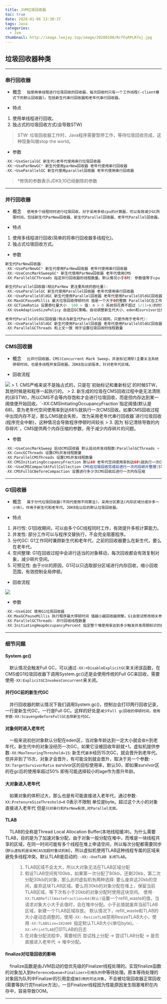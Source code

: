 ```yaml
---
title: JVM垃圾回收器
toc: true
date: 2020-01-06 13:30:37
tags: Java
categories:
  - Jvm
thumbnail: http://image.leejay.top/image/20200108/RcfFoRPLR7oj.jpg
---
```


## 垃圾回收器种类
---
### 串行回收器
- 概念
&emsp;`指使用单线程进行垃圾回收的回收器，每次回收时只有一个工作线程(-client模式下的默认回收器)。包括新生代串行回收器和老年代串行回收器。`

- 特点
1. 使用单线程进行回收。
2. 独占式的垃圾回收方式(会导致STW)

>STW: 垃圾回收器工作时，Java程序需要暂停工作，等待垃圾回收完成，这种现象叫做stop the world。
<!--more-->
- 参数

``` java
-XX:+UseSerialGC 新生代&老年代使用串行垃圾回收器
-XX:+UseParNewGC* 新生代使用parNew回收器 老年代使用串行回收器
-XX:+UseParallelGC 新生代使用parallel回收器 老年代使用串行回收器
```
> *修饰的参数表示JDK9,10已经删除的参数

---

### 并行回收器
- 概念
&emsp;`使用多个线程同时进行垃圾回收，对于采用多核cpu的计算器，可以有效减少GC所需时间。包括新生代ParNew回收器、新生代Parallel回收器、老年代Parallel回收器。`

- 特点
1. 使用多线程进行回收(简单的将串行回收器多线程化)。
2. 独占式垃圾回收方式。

- 参数
```java
新生代ParNew回收器:
-XX:+UseParNewGC* 新生代使用ParNew回收器 老年代使用串行回收器
-XX:+UseConcMarkSweepGC* 新生代使用ParNew回收器 老年代使用CMS
-XX:ParallelGCThreads 指定并行回收器的线程数量。默认情况小于8时: 参数值等于cpu cores; 大于8时 3+((5 * cpu_cors))/8)

新生代Parallel回收器(相比ParNew 更注重系统的吞吐量):
-XX:+UseParallelGC 新生代使用Parallel回收器 老年代使用串行回收器
-XX:+UseParallelOldGC 新生代使用Parallel回收器 老年代使用ParallelOldGC回收器
-XX:MaxGCPauseMillis 最大垃圾回收停顿时间 值是一个大于0的整数 ParallelGC在工作时会调整Java堆大小或者其他参数将值控制在该参数范围内。如果该值设置的比较小，那么虚拟机会使用较小的堆(小堆回收快于大堆)，导致回收的很频繁，从而增加回收总时间，降低吞吐量。
-XX:GCTimeRatio 设置吞吐量大小  100 > 值: n > 0 系统将花费不超过 1/(1+n)的时间进行回收 假设n=99，那么不超过1%时间进行回收。
-XX:UseAdaptiveSizePolicy 自适应GC策略。自动调整新生代大小、eden和survivor比例 晋升老年代的对象年龄等

老年代ParallelOldGC回收器(特点与新生代ParallelGC相同，只是作用于老年代):
-XX:+UseParallelOldGC 新生代使用Parallel回收器 老年代使用ParallelOldGC回收器
-XX:ParallelGCThreads 和上文一致 用于设置垃圾回收时线程数量
```
---

### CMS回收器
- 概念
&emsp;`比并行回收器，CMS(Concurrent Mark Sweep，并发标记清除)主要关注系统停顿时间，也是多线程并发回收器。JDK8及以前版本，针对老年代区域。`

- 回收流程

<img src="http://image.leejay.top/image/20200106/U54AFrOkVbBp.png">
> 1. CMS严格来说不是独占式的，只是在`初始标记和重新标记`的时候STW，其他时候是和程序一起执行的。
> 2. 新生成的垃圾在CMS回收过程中是无法清除的(非STW)，所以CMS不会等内存饱和才会进行垃圾回收，而是但内存达到某一阈值便开始回收。`-XX:CMSInitiatingOccupancyFraction`指定阈值(默认是68)。意为老年代空间使用率到达68%就执行一次CMS回收。如果CMS回收过程中出现内存不足，那么CMS就会失败，`改为采用老年代串行回收器`进行垃圾回收(程序完全中断)，这种情况会导致程序停顿时间较长
> 3. 因为`标记清除导致的内存碎片`，CMS提供两个内存压缩的参数，用于减少内存碎片的问题。

- 参数

``` java
-XX:+UseConcMarkSweep 启动CMS回收器 默认启动并发线程数(ParallelGCThreads + 3)/4 向下取整 (4+3)/4 => 1
-XX:ConcGCThreads 设置CMS并发线程数量
-XX:ParallelCMSThreads 设置CMS并发线程数量
-XX:CMSInitiatingOccupancyFraction 默认68 老年代空间使用率到达68%就执行一次CMS回收
-XX:+UseCMSCompactAtFullCollection CMS在垃圾回收完成后进行一次内存碎片整理(STW)
-XX:CMSFullGCBeforeCompaction 设置进行多少次CMS回收后进行一次内存压缩
```

---

### G1回收器
- 概念
&emsp;`属于分代垃圾回收器(不同代使用不同算法)，采用分区算法(内存区域分成许多一小块)。作用于新生代和老年代。JDK9及以后的默认垃圾回收器。`

- 特点
 1. 并行性: G1回收期间，可以由多个GC线程同时工作，有效提升多核计算能力。
 2. 并发性: 部分工作可以与程序交替执行，不会完全阻塞程序。
 3. 分代GC: G1工作同时兼顾新生代和老年代，之前的回收器要么在新生代，要么在老年代。
 4. 空间整理: G1在回收过程中会进行适当的对象移动，每次回收都会有效复制对象，减少碎片空间。
 5. 可预见性: 由于`分区`的原因，G1可以只选取部分区域进行内存回收，缩小回收范围，有效控制全局停顿。

- 回收流程

<img src="http://image.leejay.top/image/20200106/zvMyin5vwbvo.png">

- 参数

``` java
-XX:+UseG1GC 使用G1垃圾回收器
-XX:MaxGCPauseMillis 执行程序最大停顿时间 值越小越回收越频繁。G1会尝试修改相关参数满足此设置
-XX:ParallelGCThreads: 并行回收线程数量
-XX:InitiatingHeapOccupancyPercent 指定整个堆使用率达到多少触发并发周期标识的执行。默认是45，一旦确定不会被G1修改
```

---
### 细节问题
#### System.gc()
&emsp;默认情况会触发Full GC，可以通过`-XX:+DisableExplicitGC`来关闭该函数，在CMS或G1垃圾回收器下调用System.gc()还是会使用传统的Full GC来回收，需要使用`-XX:ExplicitGCInvokesConcurrent`来关闭。

#### 并行GC前的新生代GC
&emsp;并行回收器的默认情况下我们调用System.gc()，控制台会打印两行回收记录，一行是新生代GC，一行是Full GC。这样的好处是`减少Full gc回收的停顿时间，使用参数-XX:ScavengeBeforeFullGC去除新生代GC。`

#### 对象何时进入老年代
&emsp;一般来说初创对象默认分配在eden区，当对象年龄达到一定大小就会`晋升`到老年代，新生代中的对象没经历一次GC，如果它没被回收年龄就+1。虚拟机提供参数`-XX:MaxTenuringThreshold=15`: 新生代`最多`经历15次GC，就会晋升到老年代。但并非到了15次，对象才会晋升，有可能没到就会晋升，取决于另一个参数: `-XX:TargetSurvivorRatio` survivor区的目标使用率，默认50，即如果survivor区的在gc后的使用率超过50% 即有可能选择较小的age作为晋升年龄。

#### 大对象进入老年代
&emsp;如果对象的体积过大，那么也是有可能直接进入老年代，通过参数`-XX:PretenureSizeThreshold=0` 0表示不限制 单位是byte。超过这个大小的对象直接进入老年代 但是`只对串行和ParNew有效,对Parallel无效。`

#### TLAB
&emsp;TLAB的全称是Thread Local Allocation Buffer(本地线程缓冲)。为什么需要TLAB，目的是为了加速对象分配，由于对象一般分配在堆中，而堆是一块线程共享的区域，在同一时间可能有多个线程在堆上申请空间，所以每次分配都需要同步(`默认虚拟机是采用CAS加超时重试机制`)，所以虚拟机使用TLAB这种线程专属的区域来避免多线程冲突。默认TLAB是启动的: `-XX:-UseTLAB 关闭TLAB`。

> 1. TLAB区域不会太大，所以大对象无法在TLAB区域分配
> 2. 假设TLAB空间有100kb，如果第一次分配了80kb，还剩20kb，第二次分配30kb的对象，那么此时虚拟机有两种选择: 要么废弃这20kb的空间，废弃这块TLAB区域。要么将30kb的对象分配在堆上，保留当前TLAB区域，等下次有小于20kb的对象分配时使用这块空间。
使用`-XX:TLABRefillWasteFraction=64(默认)`设置一个refill_waste的值，当请求对象大小大于此值时，会在堆中分配。小于此值就废弃当前TLAB区域，新建一个TLAB区域存放。
默认情况下，refill_waste和TLAB的大小是动态调整的，使用`-XX:-ResizeTLAB`禁用ResizeTLAB大小，使用`-XX:TLABSize=102400 `指定默认TLAB大小(单位byte)。`-XX:+PrintTLAB`打印TLAB的日志
> 3. 在对象分配流程中，需要经历 尝试栈上分配 -> 尝试TLAB分配 -> 是否直接进入老年代 -> 堆中分配。

#### finalize对垃圾回收的影响
&emsp;finalize函数是由JVM启动的低优先级的Finalizer线程处理的。实现finalize函数的对象加入到`ReferenceQueue<Finalizer>引用队列`中等待处理。原本等待处理的对象因为队列中Finalizer的引用变成`强引用的可达对象`，不会被垃圾回收器正常回收(需要等执行完finalize方法)，一旦Finalizer线程因为性能原因发生阻塞堆积在内存中，容易导致OOM。

---